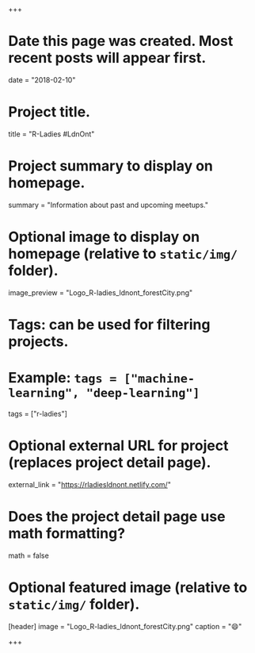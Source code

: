 +++
# Date this page was created. Most recent posts will appear first.
date = "2018-02-10"

# Project title.
title = "R-Ladies #LdnOnt"

# Project summary to display on homepage.
summary = "Information about past and upcoming meetups."

# Optional image to display on homepage (relative to `static/img/` folder).
image_preview = "Logo_R-ladies_ldnont_forestCity.png"

# Tags: can be used for filtering projects.
# Example: `tags = ["machine-learning", "deep-learning"]`
tags = ["r-ladies"]

# Optional external URL for project (replaces project detail page).
external_link = "https://rladiesldnont.netlify.com/"

# Does the project detail page use math formatting?
math = false

# Optional featured image (relative to `static/img/` folder).
[header]
image = "Logo_R-ladies_ldnont_forestCity.png"
caption = ":smile:"

+++

